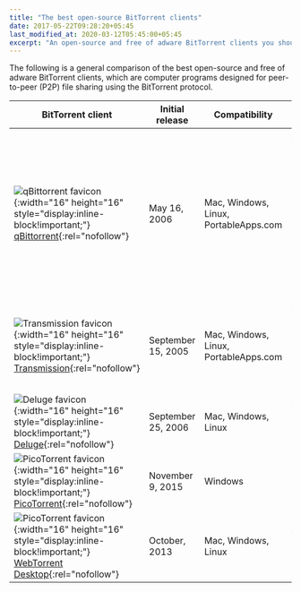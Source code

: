 ```yaml
---
title: "The best open-source BitTorrent clients"
date: 2017-05-22T09:28:20+05:45
last_modified_at: 2020-03-12T05:45:00+05:45
excerpt: "An open-source and free of adware BitTorrent clients you should definitely check out."
---
```


The following is a general comparison of the best open-source and free of adware BitTorrent clients, which are computer programs designed for peer-to-peer (P2P) file sharing using the BitTorrent protocol.

| BitTorrent client | Initial release | Compatibility | Features | Programming language |
|---|---|---|---|---|
| ![qBittorrent favicon](http://qbittorrent.org/favicon.ico){:width="16" height="16" style="display:inline-block!important;"} [qBittorrent](http://qbittorrent.org/){:rel="nofollow"} | May 16, 2006 | Mac, Windows, Linux, PortableApps.com | Ad-free, Magnet URI, Preload Magnet metadata, Super seeding, HTTP Web seeding, Built-in RSS reader, Command line interface, Integrated Search, Lightweight, Multiple languages, Torrent search, Speed charts | C++ (Qt), Python |
| ![Transmission favicon](http://transmissionbt.com/favicon.ico){:width="16" height="16" style="display:inline-block!important;"} [Transmission](http://transmissionbt.com/){:rel="nofollow"} | September 15, 2005 | Mac, Windows, Linux, PortableApps.com | Ad-free, Magnet URI, Preload Magnet metadata, HTTP Web seeding, Command Line support, Lightweight | C, Objective-C |
| ![Deluge favicon](http://deluge-torrent.org//images/deluge-icon.png){:width="16" height="16" style="display:inline-block!important;"} [Deluge](http://deluge-torrent.org/){:rel="nofollow"} | September 25, 2006 | Mac, Windows, Linux | Ad-free, Magnet URI, HTTP Web seeding, Extensible by Plugins/Extensions | Python, C++ |
| ![PicoTorrent favicon](http://picotorrent.org/images/logo.png){:width="16" height="16" style="display:inline-block!important;"} [PicoTorrent](http://picotorrent.org/){:rel="nofollow"} | November 9, 2015 | Windows | Libtorrent based, Lightweight, Support for Magnet links, Portable | C++ |
| ![PicoTorrent favicon](http://webtorrent.io/favicon-16x16.png){:width="16" height="16" style="display:inline-block!important;"} [WebTorrent Desktop](http://webtorrent.io/desktop/){:rel="nofollow"} | October, 2013 | Mac, Windows, Linux | Videos & Movies, Torrent streaming, Torrent player | node.js |
